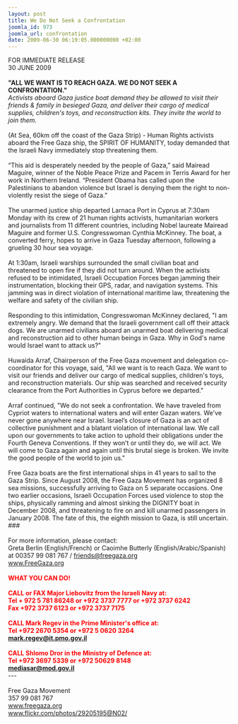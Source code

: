 ```yaml
---
layout: post
title: We Do Not Seek a Confrontation
joomla_id: 973
joomla_url: confrontation
date: 2009-06-30 06:19:05.000000000 +02:00
---
```

FOR IMMEDIATE RELEASE<br />30 JUNE 2009<br /><br /><strong>"ALL WE WANT IS TO REACH GAZA. WE DO NOT SEEK A CONFRONTATION."</strong><br /><em>Activists aboard Gaza justice boat demand they be allowed to visit their friends & family in besieged Gaza, and deliver their cargo of medical supplies, children's toys, and reconstruction kits. They invite the world to join them.</em><br /><br />(At Sea, 60km off the coast of the Gaza Strip) - Human Rights activists aboard the Free Gaza ship, the SPIRIT OF HUMANITY, today demanded that the Israeli Navy immediately stop threatening them. <br /><br />“This aid is desperately needed by the people of Gaza,” said Mairead Maguire, winner of the Noble Peace Prize and Pacem in Terris Award for her work in Northern Ireland. “President Obama has called upon the Palestinians to abandon violence but Israel is denying them the right to non-violently resist the siege of Gaza.”<br /><br />The unarmed justice ship departed Larnaca Port in Cyprus at 7:30am Monday with its crew of 21 human rights activists, humanitarian workers and journalists from 11 different countries, including Nobel laureate Mairead Maguire and former U.S. Congresswoman Cynthia McKinney. The boat, a converted ferry, hopes to arrive in Gaza Tuesday afternoon, following a grueling 30 hour sea voyage.<br /><br />At 1:30am, Israeli warships surrounded the small civilian boat and threatened to open fire if they did not turn around. When the activists refused to be intimidated, Israeli Occupation Forces began jamming their instrumentation, blocking their GPS, radar, and navigation systems. This jamming was in direct violation of international maritime law, threatening the welfare and safety of the civilian ship.<br /><br />Responding to this intimidation, Congresswoman McKinney declared, "I am extremely angry. We demand that the Israeli government call off their attack dogs. We are unarmed civilians aboard an unarmed boat delivering medical and reconstruction aid to other human beings in Gaza. Why in God's name would Israel want to attack us?"<br /><br />Huwaida Arraf, Chairperson of the Free Gaza movement and delegation co-coordinator for this voyage, said, "All we want is to reach Gaza. We want to visit our friends and deliver our cargo of medical supplies, children's toys, and reconstruction materials. Our ship was searched and received security clearance from the Port Authorities in Cyprus before we departed."<br /><br />Arraf continued, "We do not seek a confrontation. We have traveled from Cypriot waters to international waters and will enter Gazan waters. We've never gone anywhere near Israel. Israel’s closure of Gaza is an act of collective punishment and a blatant violation of international law. We call upon our governments to take action to uphold their obligations under the Fourth Geneva Conventions. If they won’t or until they do, we will act. We will come to Gaza again and again until this brutal siege is broken. We invite the good people of the world to join us."<br /><br />Free Gaza boats are the first international ships in 41 years to sail to the Gaza Strip. Since August 2008, the Free Gaza Movement has organized 8 sea missions, successfully arriving to Gaza on 5 separate occasions. One two earlier occasions, Israeli Occupation Forces used violence to stop the ships, physically ramming and almost sinking the DIGNITY boat in December 2008, and threatening to fire on and kill unarmed passengers in January 2008. The fate of this, the eighth mission to Gaza, is still uncertain. <br />###<br /><br />For more information, please contact: <br />Greta Berlin (English/French) or Caoimhe Butterly (English/Arabic/Spanish) at 00357 99 081 767 / friends@freegaza.org<br />www.FreeGaza.org<br /><strong><br /><span style="color: #ff0000;">WHAT YOU CAN DO!<br /><br />CALL or FAX Major Liebovitz from the Israeli Navy at:<br />Tel + 972 5 781 86248 or +972 3737 7777 or +972 3737 6242<br />Fax +972 3737 6123 or +972 3737 7175<br /><br />CALL Mark Regev in the Prime Minister's office at:<br />Tel +972 2670 5354 or +972 5 0620 3264<br />mark.regev@it.pmo.gov.il<br /><br />CALL Shlomo Dror in the Ministry of Defence at:<br />Tel +972 3697 5339 or +972 50629 8148<br />mediasar@mod.gov.il</span></strong><br />---<br /><br />Free Gaza Movement<br />357 99 081 767<br />www.freegaza.org<br />www.flickr.com/photos/29205195@N02/<br />
